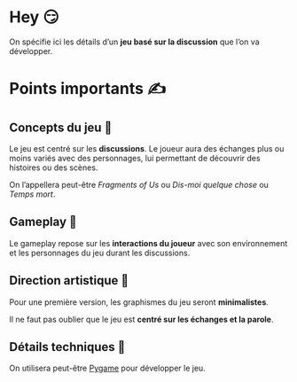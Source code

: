 # Hey 😏

On spécifie ici les détails d’un **jeu basé sur la discussion** que l’on va développer.

# Points importants ✍️

## Concepts du jeu 💭

Le jeu est centré sur les **discussions**. Le joueur aura des échanges plus ou moins variés avec des personnages, lui permettant de découvrir des histoires ou des scènes.

On l’appellera peut-être _Fragments of Us_ ou _Dis-moi quelque chose_ ou _Temps mort_.

## Gameplay 🎈

Le gameplay repose sur les **interactions du joueur** avec son environnement et les personnages du jeu durant les discussions.

## Direction artistique 🎨

Pour une première version, les graphismes du jeu seront **minimalistes**.

Il ne faut pas oublier que le jeu est **centré sur les échanges et la parole**.

## Détails techniques 🎼

On utilisera peut-être [Pygame](https://en.wikipedia.org/wiki/Pygame) pour développer le jeu.